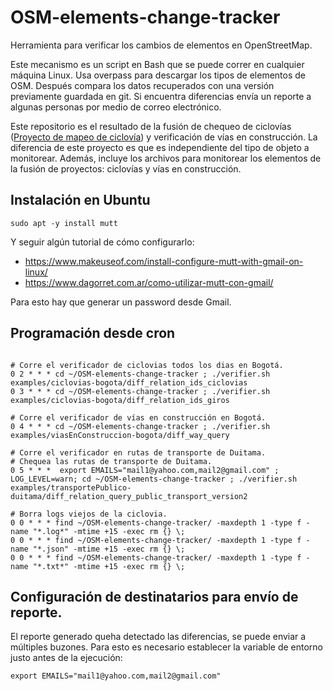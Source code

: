 # OSM-elements-change-tracker

Herramienta para verificar los cambios de elementos en OpenStreetMap.

Este mecanismo es un script en Bash que se puede correr en cualquier máquina
Linux.
Usa overpass para descargar los tipos de elementos de OSM.
Después compara los datos recuperados con una versión previamente guardada en
git.
Si encuentra diferencias envía un reporte a algunas personas por medio de
correo electrónico.

Este repositorio es el resultado de la fusión de chequeo de ciclovías 
([Proyecto de mapeo de ciclovía](https://wiki.openstreetmap.org/wiki/Colombia/Project-Ciclov%C3%ADas]))
y verificación de vías en construcción.
La diferencia de este proyecto es que es independiente del tipo de objeto a
monitorear. Además, incluye los archivos para monitorear los elementos de la
fusión de proyectos: ciclovías y vías en construcción.

## Instalación en Ubuntu

```
sudo apt -y install mutt
```

Y seguir algún tutorial de cómo configurarlo:

* https://www.makeuseof.com/install-configure-mutt-with-gmail-on-linux/
* https://www.dagorret.com.ar/como-utilizar-mutt-con-gmail/

Para esto hay que generar un password desde Gmail.


##  Programación desde cron

```

# Corre el verificador de ciclovias todos los dias en Bogotá.
0 2 * * * cd ~/OSM-elements-change-tracker ; ./verifier.sh examples/ciclovias-bogota/diff_relation_ids_ciclovias
0 3 * * * cd ~/OSM-elements-change-tracker ; ./verifier.sh examples/ciclovias-bogota/diff_relation_ids_giros

# Corre el verificador de vías en construcción en Bogotá.
0 4 * * * cd ~/OSM-elements-change-tracker ; ./verifier.sh examples/viasEnConstruccion-bogota/diff_way_query

# Corre el verificador en rutas de transporte de Duitama.
# Chequea las rutas de transporte de Duitama.
0 5 * * *  export EMAILS="mail1@yahoo.com,mail2@gmail.com" ; LOG_LEVEL=warn; cd ~/OSM-elements-change-tracker ; ./verifier.sh examples/transportePublico-duitama/diff_relation_query_public_transport_version2

# Borra logs viejos de la ciclovia.
0 0 * * * find ~/OSM-elements-change-tracker/ -maxdepth 1 -type f -name "*.log*" -mtime +15 -exec rm {} \;
0 0 * * * find ~/OSM-elements-change-tracker/ -maxdepth 1 -type f -name "*.json" -mtime +15 -exec rm {} \;
0 0 * * * find ~/OSM-elements-change-tracker/ -maxdepth 1 -type f -name "*.txt*" -mtime +15 -exec rm {} \;
```

## Configuración de destinatarios para envío de reporte.

El reporte generado queha detectado las diferencias, se puede enviar a
múltiples buzones.
Para esto es necesario establecer la variable de entorno justo antes
de la ejecución:

    export EMAILS="mail1@yahoo.com,mail2@gmail.com"

